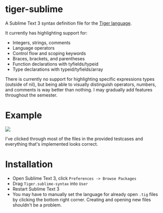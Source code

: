 tiger-sublime
==

A Sublime Text 3 syntax definition file for the [Tiger language](http://www.cs.tufts.edu/comp/181/tiger.html).

It currently has highlighting support for:

- Integers, strings, comments
- Language operators
- Control flow and scoping keywords
- Braces, brackets, and parentheses
- Function declarations with tyfields/typeid
- Type declarations with typeid/tyfields/array

There is currently no support for highlighting specific expressions types (outside of nil), but being able to visually distinguish operators, numbers, and comments is way better than nothing. I may gradually add features throughout the semester.

Example
==

![](https://i.imgur.com/DU8icOQ.png)

I've clicked through most of the files in the provided testcases and everything that's implemented looks correct.

Installation
==

* Open Sublime Text 3, click `Preferences -> Browse Packages`
* Drag `Tiger.sublime-syntax` into `User`
* Restart Sublime Text 3
* You may have to manually set the language for already open `.tig` files by clicking the bottom right corner. Creating and opening new files shouldn't be a problem.